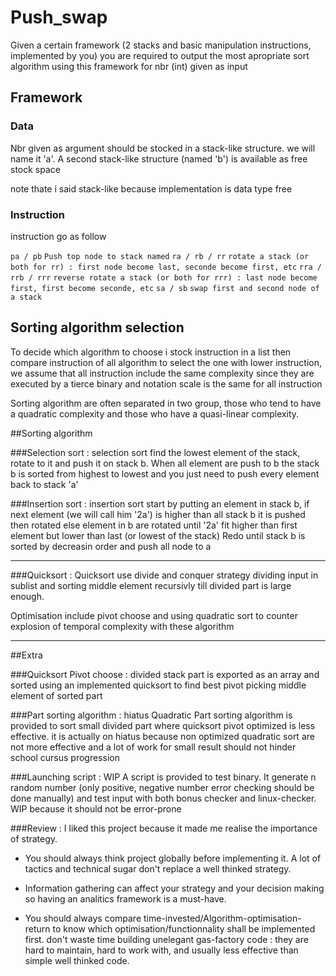 # Push_swap

Given a certain framework (2 stacks and basic manipulation instructions, implemented by you) 
you are required to output the most apropriate sort algorithm using this framework for nbr (int) given as input


## Framework
### Data

Nbr given as argument should be stocked in a stack-like structure. we will name it 'a'.
A second stack-like structure (named 'b') is available as free stock space


note thate i said stack-like because implementation is data type free

### Instruction

instruction go as follow

` pa / pb `  `Push top node to stack named`
` ra / rb / rr ` `rotate a stack (or both for rr) : first node become last, seconde become first, etc`
` rra / rrb / rrr ` `reverse rotate a stack (or both for rrr) : last node become first, first become seconde, etc`
` sa / sb ` `swap first and second node of a stack`

## Sorting algorithm selection

To decide which algorithm to choose i stock instruction in a list then compare instruction of all algorithm to select
the one with lower instruction, we assume that all instruction include the same complexity since they are executed by a tierce binary and notation scale is the same for all instruction

Sorting algorithm are often separated in two group, those who tend to have a quadratic complexity and those who have a quasi-linear complexity.

##Sorting algorithm

###Selection sort :
	selection sort find the lowest element of the stack, rotate to it and push it on stack b.  When all element are push to b the stack b is sorted from highest to lowest and you just need to push every element back to stack 'a' 

###Insertion sort :
	insertion sort start by putting an element in stack b,
if next element (we will call him '2a')  is higher than all stack b it is pushed then rotated
else element in b are rotated until '2a' fit higher than first element but lower than last (or lowest of the stack)
Redo until stack b is sorted by decreasin order and push all node to a

---

###Quicksort :
	Quicksort use divide and conquer strategy dividing input in sublist and
sorting middle element recursivly till divided part is large enough.

Optimisation include pivot choose and using quadratic sort to counter explosion
of temporal complexity with these algorithm

---

##Extra

###Quicksort Pivot choose :
	divided stack part is exported as an array and sorted using an implemented quicksort
to find best pivot picking middle element of sorted part

###Part sorting algorithm : hiatus
	Quadratic Part sorting algorithm is provided to sort small divided part where
quicksort pivot optimized is less effective. it is actually on hiatus because non optimized
quadratic sort are not more effective and a lot of work for small result should not hinder
school cursus progression

###Launching script : WIP
	A script is provided to test binary. It generate n random number 
(only positive, negative number error checking should be done manually) and test
input with both bonus checker and linux-checker. WIP because it should not be error-prone

###Review :
	I liked this project because it made me realise the importance of strategy.
- You should always think project globally before implementing it. A lot of tactics and technical sugar don't replace a well thinked strategy.

- Information gathering can affect your strategy and your decision making so having an analitics framework is a must-have.

- You should always compare time-invested/Algorithm-optimisation-return to know which optimisation/functionnality shall be implemented first. don't waste time building unelegant gas-factory code : they are hard to maintain, hard to work with, and usually less effective than simple well thinked code.
